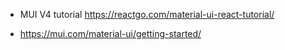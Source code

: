 
- MUI V4 tutorial
https://reactgo.com/material-ui-react-tutorial/

- https://mui.com/material-ui/getting-started/
